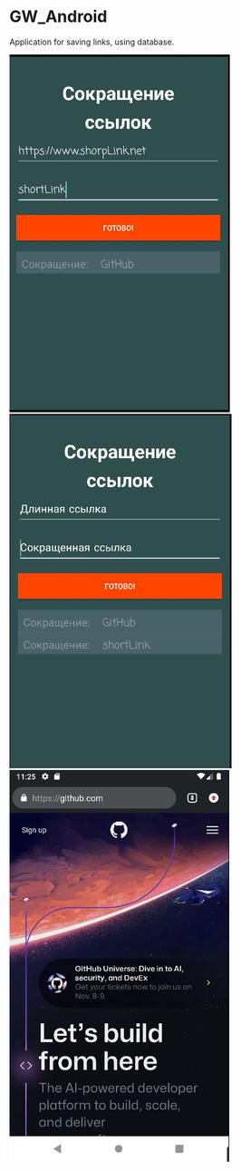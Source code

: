 # GW_Android
Application for saving links,  using database.

![Вводиться полный путь ссылки и краткое описание](https://github.com/Xavrik/GW_Android/blob/c4bf703526d28085c99af6ea135001430ff0e481/screen1.JPG)
![Ссылка сохраняется в базе данных](https://github.com/Xavrik/GW_Android/blob/3553g9t7FtAFq1bGEcuEm4zVuz8vbApfTb/screen2.JPG)
![По клику по короткому названии, переходите на сайт](https://github.com/Xavrik/GW_Android/blob/4906881df87aa85939b832bf9aca39ee03cd0e2a/screen3.JPG)


